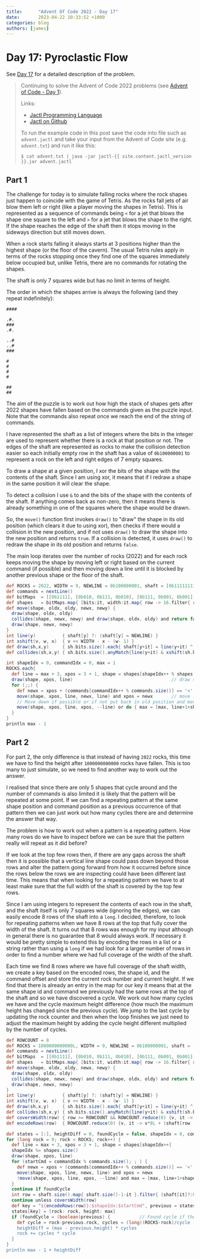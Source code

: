 ```yaml
---
title:      "Advent Of Code 2022 - Day 17"
date:       2023-04-22 10:33:52 +1000
categories: blog
authors: [james]
---
```


# Day 17: Pyroclastic Flow

See [Day 17](https://adventofcode.com/2022/day/17) for a detailed description of the problem.

<!--truncate-->

> Continuing to solve the Advent of Code 2022 problems
> (see [Advent of Code - Day 1](2023-04-06-advent-of-code-2022-day1.md)).
>
> Links:
> * [Jactl Programming Language](https://jactl.io)
> * [Jactl on Github](https://github.com/jaccomoc/jactl)
>
> To run the example code in this post save the code into file such as `advent.jactl` and take your input from the
> Advent of Code site (e.g. `advent.txt`) and run it like this:
> ```shell
> $ cat advent.txt | java -jar jactl-{{ site.content.jactl_version }}.jar advent.jactl 
> ```

## Part 1

The challenge for today is to simulate falling rocks where the rock shapes just happen to coincide with the game of
Tetris.
As the rocks fall jets of air blow them left or right (like a player moving the shapes in Tetris).
This is represented as a sequence of commands being `<` for a jet that blows the shape one square to the left and
`>` for a jet that blows the shape to the right.
If the shape reaches the edge of the shaft then it stops moving in the sideways direction but still moves down.

When a rock starts falling it always starts at 3 positions higher than the highest shape (or the floor of the
cavern).
The usual Tetris rules apply in terms of the rocks stopping once they find one of the squares immediately below
occupied but, unlike Tetris, there are no commands for rotating the shapes.

The shaft is only 7 squares wide but has no limit in terms of height.

The order in which the shapes arrive is always the following (and they repeat indefinitely):
```
####

.#.
###
.#.

..#
..#
###

#
#
#
#

##
##
```

The aim of the puzzle is to work out how high the stack of shapes gets after 2022 shapes have fallen based on the
commands given as the puzzle input.
Note that the commands also repeat once we reach the end of the string of commands.

I have represented the shaft as a list of integers where the bits in the integer are used to represent whether
there is a rock at that position or not.
The edges of the shaft are represented as rocks to make the collision detection easier so each initially empty row
in the shaft has a value of `0b100000001` to represent a rock on the left and right edges of 7 empty squares.

To draw a shape at a given position, I xor the bits of the shape with the contents of the shaft.
Since I am using xor, it means that if I redraw a shape in the same position it will clear the shape.

To detect a collision I use `&` to and the bits of the shape with the contents of the shaft.
If anything comes back as non-zero, then it means there is already something in one of the squares where the shape
would be drawn.

So, the `move()` function first invokes `draw()` to "draw" the shape in its old position (which clears it due to
using xor), then checks if there would a collision in the new position, and if not uses `draw()` to draw the shape
into the new position and returns `true`.
If a collision is detected, it uses `draw()` to redraw the shape in its old position and returns `false`.

The main loop iterates over the number of rocks (2022) and for each rock keeps moving the shape by moving left or right
based on the current command (if possible) and then moving down a line until it is blocked by another
previous shape or the floor of the shaft.

```groovy
def ROCKS = 2022, WIDTH = 9, NEWLINE = 0b100000001, shaft = [0b111111111] + 3.map{ NEWLINE }
def commands = nextLine()
def bitMaps  = [[0b1111], [0b010, 0b111, 0b010], [0b111, 0b001, 0b001], [1, 1, 1, 1], [0b11, 0b11]]
def shapes   = bitMaps.map{ [bits:it, width:it.map{ row -> 16.filter{ row & (1 << it) }.max() + 1 }.max()] }
def move(shape, oldx, oldy, newx, newy) {
  draw(shape, oldx, oldy)
  collides(shape, newx, newy) and draw(shape, oldx, oldy) and return false
  draw(shape, newx, newy)
}
int line(y)          { shaft[y] ?: (shaft[y] = NEWLINE) }
int xshift(v, w, x)  { v << WIDTH - x - (w- 1) }
def draw(sh,x,y)     { sh.bits.size().each{ shaft[y+it] = line(y+it) ^ xshift(sh.bits[it], sh.width, x) }; true }
def collides(sh,x,y) { sh.bits.size().anyMatch{line(y+it) & xshift(sh.bits[it], sh.width, x) } }

int shapeIdx = 0, commandIdx = 0, max = 1
ROCKS.each{
  def line = max + 3, xpos = 3 + 1, shape = shapes[shapeIdx++ % shapes.size()]
  draw(shape, xpos, line)                                     // draw shape at top of shaft
  for (;;) {
    def newx = xpos + (commands[commandIdx++ % commands.size()] == '<' ? -1 : 1)
    move(shape, xpos, line, newx, line) and xpos = newx       // move left or right if possible
    // Move down if possible or if not put back in old position and move on to next shape
    move(shape, xpos, line, xpos, --line) or do { max = [max, line+1+shape.bits.size()].max(); break }
  }
}
println max - 1
```

## Part 2

For part 2, the only difference is that instead of having `2022` rocks, this time we have to find the height after
`1000000000000` rocks have fallen.
This is too many to just simulate, so we need to find another way to work out the answer.

I realised that since there are only 5 shapes that cycle around and the number of commands is also limited it is
likely that the pattern will be repeated at some point.
If we can find a repeating pattern at the same shape position and command position as a previous occurrence of that
pattern then we can just work out how many cycles there are and determine the answer that way.

The problem is how to work out when a pattern is a repeating pattern.
How many rows do we have to inspect before we can be sure that the pattern really will repeat as it did before?

If we look at the top few rows then, if there are any gaps across the shaft then it is possible that a vertical line
shape could pass down beyond those rows and alter the pattern going forward from how it occurred before since the
rows below the rows we are inspecting could have been different last time.
This means that when looking for a repeating pattern we have to at least make sure that the full width of the shaft
is covered by the top few rows.

Since I am using integers to represent the contents of each row in the shaft, and the shaft itself is only 7 squares
wide (ignoring the edges), we can easily encode 8 rows of the shaft into a `long`.
I decided, therefore, to look for repeating patterns when we have 8 rows at the top that fully cover the width of
the shaft.
It turns out that 8 rows was enough for my input although in general there is no guarantee that 8 would always work. 
If necessary it would be pretty simple to extend this by encoding the rows in a list or a string rather than using
a `long` if we had look for a larger number of rows in order to find a number where we had full coverage of the
width of the shaft.

Each time we find 8 rows where we have full coverage of the shaft width, we create a key based on the encoded rows,
the shape id, and the command offset and store the current rock number and current height.
If we find that there is already an entry in the map for our key it means that at the same shape id and command
we previously had the same rows at the top of the shaft and so we have discovered a cycle.
We work out how many cycles we have and the cycle maximum height difference (how much the maximum height has
changed since the previous cycle).
We jump to the last cycle by updating the rock counter and then when the loop finishes we just need to adjust the
maximum height by adding the cycle height different multiplied by the number of cycles.

```groovy
def ROWCOUNT = 8
def ROCKS = 1000000000000L, WIDTH = 9, NEWLINE = 0b100000001, shaft = [0b111111111] + 3.map{ NEWLINE }
def commands = nextLine()
def bitMaps  = [[0b1111], [0b010, 0b111, 0b010], [0b111, 0b001, 0b001], [1, 1, 1, 1], [0b11, 0b11]]
def shapes   = bitMaps.map{ [bits:it, width:it.map{ row -> 16.filter{ row & (1 << it) }.max() + 1 }.max()] }
def move(shape, oldx, oldy, newx, newy) {
  draw(shape, oldx, oldy)
  collides(shape, newx, newy) and draw(shape, oldx, oldy) and return false
  draw(shape, newx, newy)
}
int line(y)          { shaft[y] ?: (shaft[y] = NEWLINE) }
int xshift(v, w, x)  { v << WIDTH - x - (w- 1) }
def draw(sh,x,y)     { sh.bits.size().each{ shaft[y+it] = line(y+it) ^ xshift(sh.bits[it], sh.width, x) }; true }
def collides(sh,x,y) { sh.bits.size().anyMatch{line(y+it) & xshift(sh.bits[it], sh.width, x) } }
def coversWidth(row) { row >= ROWCOUNT && ROWCOUNT.reduce(0) {v, it -> shaft[row - it] | v } == 0x1ff }
def encodeRows(row)  { ROWCOUNT.reduce(0) {v, it -> v*8L + (shaft[row - it] & 0b011111110) } }

def states = [:], heightDiff = 0, foundCycle = false, shapeIdx = 0, commandIdx = 0, max = 1, startCmd
for (long rock = 0; rock < ROCKS; rock++) {
  def line = max + 3, xpos = 3 + 1, shape = shapes[shapeIdx++]
  shapeIdx %= shapes.size()
  draw(shape, xpos, line)
  for (startCmd = commandIdx % commands.size(); ; ) {
    def newx = xpos + (commands[commandIdx++ % commands.size()] == '<' ? -1 : 1)
    move(shape, xpos, line, newx, line) and xpos = newx
    !move(shape, xpos, line, xpos, --line) and max = [max, line+1+shape.bits.size()].max() and break
  }
  continue if foundCycle
  int row = shaft.size().map{ shaft.size()-1-it }.filter{ (shaft[it]?:0) & 0b011111110 }.limit(1)[0]
  continue unless coversWidth(row)
  def key = "${encodeRows(row)}:$shapeIdx:$startCmd", previous = states[key]
  states[key] = [rock: rock, height: max]
  if (foundCycle = (boolean)previous) {           // Found cycle if there was an entry in the map
    def cycle = rock-previous.rock, cycles = (long)(ROCKS-rock)/cycle - 1
    heightDiff = (max - previous.height) * cycles
    rock += cycles * cycle
  }
}
println max - 1 + heightDiff
```
